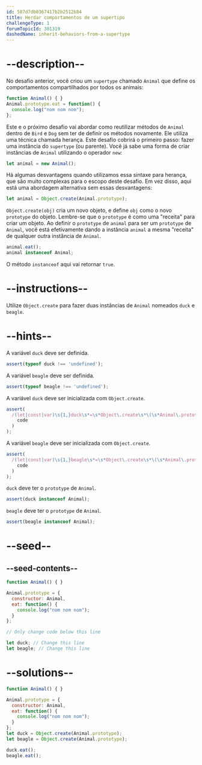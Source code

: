 ```yaml
---
id: 587d7db0367417b2b2512b84
title: Herdar comportamentos de um supertipo
challengeType: 1
forumTopicId: 301319
dashedName: inherit-behaviors-from-a-supertype
---
```


# --description--

No desafio anterior, você criou um `supertype` chamado `Animal` que define os comportamentos compartilhados por todos os animais:

```js
function Animal() { }
Animal.prototype.eat = function() {
  console.log("nom nom nom");
};
```

Este e o próximo desafio vai abordar como reutilizar métodos de `Animal` dentro de `Bird` e `Dog` sem ter de definir os métodos novamente. Ele utiliza uma técnica chamada herança. Este desafio cobrirá o primeiro passo: fazer uma instância do `supertype` (ou parente). Você já sabe uma forma de criar instâncias de `Animal` utilizando o operador `new`:

```js
let animal = new Animal();
```

Há algumas desvantagens quando utilizamos essa sintaxe para herança, que são muito complexas para o escopo deste desafio. Em vez disso, aqui está uma abordagem alternativa sem essas desvantagens:

```js
let animal = Object.create(Animal.prototype);
```

`Object.create(obj)` cria um novo objeto, e define `obj` como o novo `prototype` do objeto. Lembre-se que o `prototype` é como uma "receita" para criar um objeto. Ao definir o `prototype` de `animal` para ser um `prototype` de `Animal`, você está efetivamente dando a instância `animal` a mesma "receita" de qualquer outra instância de `Animal`.

```js
animal.eat();
animal instanceof Animal;
```

O método `instanceof` aqui vai retornar `true`.

# --instructions--

Utilize `Object.create` para fazer duas instâncias de `Animal` nomeados `duck` e `beagle`.

# --hints--

A variável `duck` deve ser definida.

```js
assert(typeof duck !== 'undefined');
```

A variável `beagle` deve ser definida.

```js
assert(typeof beagle !== 'undefined');
```

A variável `duck` deve ser inicializada com `Object.create`.

```js
assert(
  /(let|const|var)\s{1,}duck\s*=\s*Object\.create\s*\(\s*Animal\.prototype\s*\)\s*/.test(
    code
  )
);
```

A variável `beagle` deve ser inicializada com `Object.create`.

```js
assert(
  /(let|const|var)\s{1,}beagle\s*=\s*Object\.create\s*\(\s*Animal\.prototype\s*\)\s*/.test(
    code
  )
);
```

`duck` deve ter o `prototype` de `Animal`.

```js
assert(duck instanceof Animal);
```

`beagle` deve ter o `prototype` de `Animal`.

```js
assert(beagle instanceof Animal);
```

# --seed--

## --seed-contents--

```js
function Animal() { }

Animal.prototype = {
  constructor: Animal,
  eat: function() {
    console.log("nom nom nom");
  }
};

// Only change code below this line

let duck; // Change this line
let beagle; // Change this line
```

# --solutions--

```js
function Animal() { }

Animal.prototype = {
  constructor: Animal,
  eat: function() {
    console.log("nom nom nom");
  }
};
let duck = Object.create(Animal.prototype);
let beagle = Object.create(Animal.prototype);

duck.eat();
beagle.eat();
```
